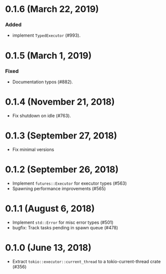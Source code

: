 # 0.1.6 (March 22, 2019)

### Added
- implement `TypedExecutor` (#993).

# 0.1.5 (March 1, 2019)

### Fixed
- Documentation typos (#882).

# 0.1.4 (November 21, 2018)

* Fix shutdown on idle (#763).

# 0.1.3 (September 27, 2018)

* Fix minimal versions

# 0.1.2 (September 26, 2018)

* Implement `futures::Executor` for executor types (#563)
* Spawning performance improvements (#565)

# 0.1.1 (August 6, 2018)

* Implement `std::Error` for misc error types (#501)
* bugfix: Track tasks pending in spawn queue (#478)

# 0.1.0 (June 13, 2018)

* Extract `tokio::executor::current_thread` to a tokio-current-thread crate (#356)
